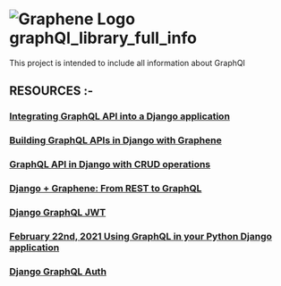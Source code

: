 # ![Graphene Logo](http://graphene-python.org/favicon.png) graphQl_library_full_info
This project is intended to include all information about GraphQl


## RESOURCES :- 
### [Integrating GraphQL API into a Django application](https://www.section.io/engineering-education/integrating-graphql-api-in-a-django-application/)
### [Building GraphQL APIs in Django with Graphene](https://www.twilio.com/blog/graphql-apis-django-graphene)
### [GraphQL API in Django with CRUD operations](https://iq.opengenus.org/graphql-api-in-django/)
### [Django + Graphene: From REST to GraphQL](https://www.fullstacklabs.co/blog/django-graphene-rest-graphql)
### [Django GraphQL JWT](https://django-graphql-jwt.domake.io/index.html)
### [ February 22nd, 2021 Using GraphQL in your Python Django application](https://programmingwithmosh.com/backend/graphql/using-graphql-in-your-python-django-application/)
### [Django GraphQL Auth](https://django-graphql-auth.readthedocs.io/en/latest/quickstart/)
